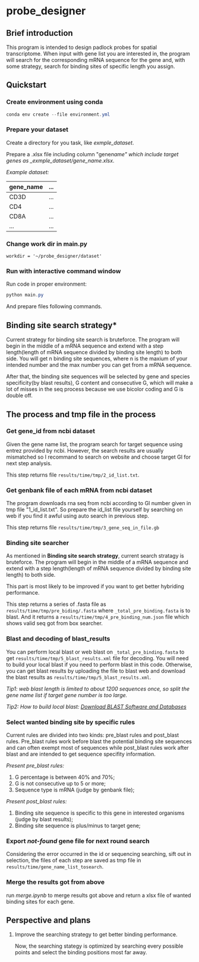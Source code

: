 # probe_designer

## Brief introduction

This program is intended to design padlock probes for spatial transcriptome. When input with gene list you are interested in, the program will search for the corresponding mRNA sequence for the gene and, with some strategy, search for binding sites of specific length you assign.

## Quickstart

### Create environment using conda

```powershell
conda env create --file environment.yml
```

### Prepare your dataset

Create a directory for you task, like _exmple_dataset_.

Prepare a .xlsx file including column "gene*name" which include target genes as \_exmple_dataset/gene_name.xlsx*.

_Example dataset:_

| gene_name | ... |
| --------- | --- |
| CD3D      | ... |
| CD4       | ... |
| CD8A      | ... |
| ...       | ... |

### Change work dir in main.py

`workdir = '~/probe_designer/dataset'`

### Run with interactive command window

Run code in proper environment:

```powershell
python main.py
```

And prepare files following commands.

## Binding site search strategy\*

Current strategy for binding site search is bruteforce. The program will begin in the middle of a mRNA sequence and extend with a step length(length of mRNA sequence divided by binding site length) to both side. You will get n binding site sequences, where n is the maxium of your intended number and the max number you can get from a mRNA sequence.

After that, the binding site sequences will be selected by gene and species specificity(by blast results), G content and consecutive G, which will make a lot of misses in the seq process because we use bicolor coding and G is double off.

## The process and tmp file in the process

### Get gene_id from ncbi dataset

Given the gene name list, the program search for target sequence using entrez provided by ncbi. However, the search results are usually mismatched so I recommand to search on website and choose target GI for next step analysis.

This step returns file `results/time/tmp/2_id_list.txt`.

### Get genbank file of each mRNA from ncbi dataset

The program downloads rna seq from ncbi according to GI number given in tmp file "1_id_list.txt". So prepare the id_list file yourself by searching on web if you find it awful using auto search in previous step.

This step returns file `results/time/tmp/3_gene_seq_in_file.gb`

### Binding site searcher

As mentioned in **Binding site search strategy**, current search stratagy is bruteforce. The program will begin in the middle of a mRNA sequence and extend with a step length(length of mRNA sequence divided by binding site length) to both side.

This part is most likely to be improved if you want to get better hybriding performance.

This step returns a series of .fasta file as `results/time/tmp/pre_biding/.fasta` where `_total_pre_binding.fasta` is to blast. And it returns a `results/time/tmp/4_pre_binding_num.json` file which shows valid seq got from box searcher.

### Blast and decoding of blast_results

You can perform local blast or web blast on `_total_pre_binding.fasta` to get `results/time/tmp/5_blast_results.xml` file for decoding. You will need to build your local blast if you need to perform blast in this code. Otherwise, you can get blast results by uploading the file to blast web and download the blast results as `results/time/tmp/5_blast_results.xml`.

_Tip1: web blast length is limited to about 1200 sequences once, so split the gene name list if target gene number is too large._

_Tip2: How to build local blast: [Download BLAST Software and Databases](https://blast.ncbi.nlm.nih.gov/doc/blast-help/downloadblastdata.html)_

### Select wanted binding site by specific rules

Current rules are divided into two kinds: pre_blast rules and post_blast rules. Pre_blast rules work before blast the potential binding site sequences and can often exempt most of sequences while post_blast rules work after blast and are intended to get sequence specifity information.

_Present pre_blast rules:_

1. G percentage is between 40% and 70%;
2. G is not consecutive up to 5 or more;
3. Sequence type is mRNA (judge by genbank file);

_Present post_blast rules:_

1. Binding site sequence is specific to this gene in interested organisms (judge by blast results);
2. Binding site sequence is plus/minus to target gene;

### Export _not-found_ gene file for next round search

Considering the error occurred in the id or sequencing searching, sift out in selection, the files of each step are saved as tmp file in `results/time/gene_name_list_tosearch`.

### Merge the results got from above

run _merge.ipynb_ to merge results got above and return a xlsx file of wanted binding sites for each gene.

## Perspective and plans

1. Improve the searching strategy to get better binding performance.

   Now, the searching stategy is optimized by searching every possible points and select the binding positions most far away.
